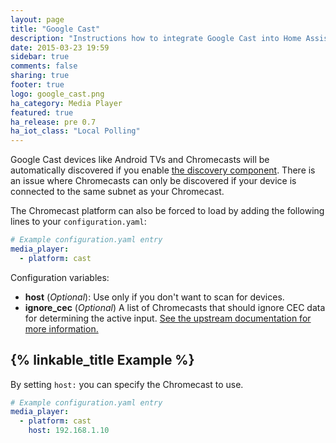 ```yaml
---
layout: page
title: "Google Cast"
description: "Instructions how to integrate Google Cast into Home Assistant."
date: 2015-03-23 19:59
sidebar: true
comments: false
sharing: true
footer: true
logo: google_cast.png
ha_category: Media Player
featured: true
ha_release: pre 0.7
ha_iot_class: "Local Polling"
---
```



Google Cast devices like Android TVs and Chromecasts will be automatically discovered if you enable [the discovery component]({{site_root}}/components/discovery/). There is an issue where Chromecasts can only be discovered if your device is connected to the same subnet as your Chromecast.

The Chromecast platform can also be forced to load by adding the following lines to your `configuration.yaml`:

```yaml
# Example configuration.yaml entry
media_player:
  - platform: cast
```

Configuration variables:

- **host** (*Optional*): Use only if you don't want to scan for devices.
- **ignore_cec** (*Optional*) A list of Chromecasts that should ignore CEC data for determining the active input. [See the upstream documentation for more information.](https://github.com/balloob/pychromecast#ignoring-cec-data)

## {% linkable_title Example %}

By setting `host:` you can specify the Chromecast to use.

```yaml
# Example configuration.yaml entry
media_player:
  - platform: cast
    host: 192.168.1.10
```
